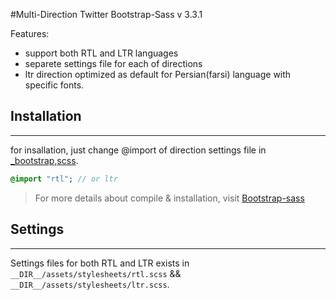 #Multi-Direction Twitter Bootstrap-Sass v 3.3.1

Features:
- support both RTL and LTR languages
- separete settings file for each of directions
- ltr direction optimized as default for Persian(farsi) language with specific fonts.

## Installation
------
for insallation, just change @import of direction settings file in [_bootstrap,scss](__DIR__/assets/stylesheets/_bootstrap.scss).
```sass
@import "rtl"; // or ltr
```
> For more details about compile & installation, visit [Bootstrap-sass](https://github.com/twbs/bootstrap-sass)

## Settings
------
Settings files for both RTL and LTR exists in `__DIR__/assets/stylesheets/rtl.scss` && `__DIR__/assets/stylesheets/ltr.scss`.
